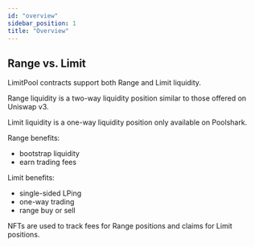 ```yaml
---
id: "overview"
sidebar_position: 1
title: "Overview"
---
```


## Range vs. Limit

LimitPool contracts support both Range and Limit liquidity.

Range liquidity is a two-way liquidity position similar to those offered on Uniswap v3.

Limit liquidity is a one-way liquidity position only available on Poolshark.

Range benefits:
- bootstrap liquidity
- earn trading fees

Limit benefits:
- single-sided LPing
- one-way trading
- range buy or sell

NFTs are used to track fees for Range positions and claims for Limit positions.